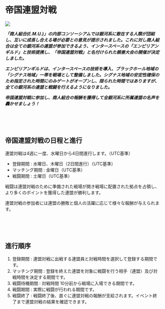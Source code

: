 # 帝国連盟対戦

![](http://d3bbxo4nelobc3.cloudfront.net/html/img/help/1800_01.jpg)

***「商人組合(E.M.U.)」の内部コンソーシアムでは銀河系に散在する人類が団結し、互いに成長し合える場が必要との意見が提示されました。これに対し商人組合は全ての銀河系の連盟が参加できるよう、インタースペースの「エンピリアンギルド」と技術提携し、「帝国連盟対戦」と名付けられた親善大会の開催が決定しました。***

***エンピリアンギルドは、インタースペースの技術を導入、ブラックホール地域の「シグナス地域」一帯を戦場として整備しました。シグナス地域の安定性確保のため指定された時間にのみゲートがオープンし、限られた時間ではありますが、全ての銀河系の連盟と戦闘を行えるようになりました。***

***帝国連盟対戦に参加し、商人組合の報酬を獲得して全銀河系に所属連盟の名声を轟かせましょう！***

<br>
<br>
<br>

## 帝国連盟対戦の日程と進行 

連盟対戦は4週に一度、水曜日から4日間進行します。（UTC基準）
- 登録期間 : 水曜日、木曜日（2日間進行）（UTC基準）
- マッチング期間 : 金曜日（UTC基準）
- 戦闘期間 : 土曜日（UTC基準）


戦闘は連盟対戦のために準備された戦場が開き戦場に配置された拠点を占領し、より多くのポイントを獲得した連盟が勝利します。

連盟対戦の参加者には連盟の勝敗と個人の活躍に応じて様々な報酬が与えられます。

<br>
<br>
<br>

## 進行順序

1. 登録期間 : 連盟対戦に出戦する連盟員と対戦時間を選択して登録する期間です。<br>
2. マッチング期間 : 登録を終えた連盟を対象に戦闘を行う相手（連盟）及び対戦時間を決定する期間です。<br>
3. 戦闘待機期間 : 対戦時間 10分前から戦場に入場できる期間です。<br>
4. 戦闘期間 : 実際に戦闘が行われる期間です。<br>
5. 戦闘終了 : 戦闘終了後、直ぐに連盟対戦の報酬が支給されます。イベント終了まで連盟対戦の結果を確認できます。

<br>
<br>
<br>
